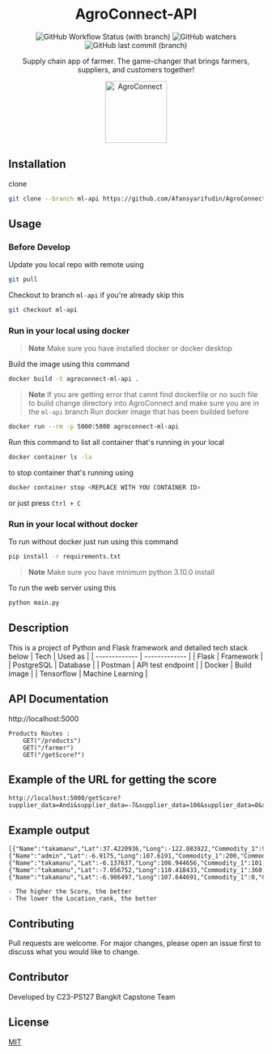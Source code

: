 <div align="center">

<!--lint ignore no-dead-urls-->

# AgroConnect-API
![GitHub Workflow Status (with branch)](https://img.shields.io/github/actions/workflow/status/Afansyarifudin/AgroConnect/deploy.yml)
![GitHub watchers](https://img.shields.io/github/watchers/Afansyarifudin/AgroConnect?style=social)![GitHub last commit (branch)](https://img.shields.io/github/last-commit/Afansyarifudin/AgroConnect/api-dev)

Supply chain app of farmer. The game-changer that brings farmers, suppliers, and customers together!

<img width="122" src="https://github.com/Afansyarifudin/AgroConnect/assets/68774609/1de150f1-d48c-4101-9df1-e15ffc7803cb" alt="AgroConnect">  

</div>

## Installation
clone 
```bash
git clone --branch ml-api https://github.com/Afansyarifudin/AgroConnect
``` 

## Usage
### Before Develop
Update you local repo with remote using
```bash
git pull 
``` 
Checkout to branch `ml-api` if you're already skip this 
```bash
git checkout ml-api
``` 

### Run in your local using docker 
> **Note**
> Make sure you have installed docker or docker desktop 
>
Build the image using this command 
```bash
docker build -t agroconnect-ml-api .
``` 
> **Note**
> If you are getting error that cannt find dockerfile or no such file to build 
> change directory into AgroConnect and make sure you are in the `ml-api` branch 
Run docker image that has been builded before
```bash
docker run --rm -p 5000:5000 agroconnect-ml-api
``` 
Run this command to list all container that's running in your local 
```bash
docker container ls -la
``` 
to stop container that's running using 
```bash
docker container stop <REPLACE WITH YOU CONTAINER ID>
```
or just press `Ctrl + C`

### Run in your local without docker 
To run without docker just run using this command 
```bash
pip install -r requirements.txt
```
> **Note**
> Make sure you have minimum python 3.10.0 install 
>
To run the web server using this 
```bash
python main.py
```

## Description 
This is a project of Python and Flask framework and detailed tech stack below 
| Tech          | Used as       |
| ------------- | ------------- |
| Flask    | Framework     |
| PostgreSQL         | Database     |
| Postman       | API test endpoint |
| Docker       | Build image | 
| Tensorflow  | Machine Learning | 

## API Documentation 

http://localhost:5000

    Products Routes :
	    GET("/products")   
	    GET("/farmer") 
	    GET("/getScore?")

## Example of the URL for getting the score
    http://localhost:5000/getScore?supplier_data=Andi&supplier_data=-7&supplier_data=106&supplier_data=0&supplier_data=0&supplier_data=2000&supplier_data=200&supplier_data=0&supplier_data=0

## Example output
    [{"Name":"takamanu","Lat":37.4220936,"Long":-122.083922,"Commodity_1":90,"Commodity_2":0,"Commodity_3":4342,"Commodity_4":403,"Commodity_5":0,"Commodity_6":0,"Score":0.2356440964,"Location_rank":2},{"Name":"admin","Lat":-6.9175,"Long":107.6191,"Commodity_1":200,"Commodity_2":80,"Commodity_3":20,"Commodity_4":15,"Commodity_5":100,"Commodity_6":300,"Score":0.0831030247,"Location_rank":1},{"Name":"takamanu","Lat":-6.137637,"Long":106.944656,"Commodity_1":101,"Commodity_2":0,"Commodity_3":101,"Commodity_4":100,"Commodity_5":0,"Commodity_6":0,"Score":0.0767311531,"Location_rank":1},{"Name":"takamanu","Lat":-7.056752,"Long":110.418433,"Commodity_1":360,"Commodity_2":161,"Commodity_3":20,"Commodity_4":0,"Commodity_5":20,"Commodity_6":0,"Score":0.0760018425,"Location_rank":1},{"Name":"takamanu","Lat":-6.906497,"Long":107.644691,"Commodity_1":0,"Commodity_2":0,"Commodity_3":0,"Commodity_4":10,"Commodity_5":0,"Commodity_6":0,"Score":0.0072931061,"Location_rank":1}]

    - The higher the Score, the better
    - The lower the Location_rank, the better

## Contributing

Pull requests are welcome. For major changes, please open an issue first
to discuss what you would like to change.

## Contributor 

Developed by C23-PS127 Bangkit Capstone Team

## License

[MIT](https://choosealicense.com/licenses/mit/)

